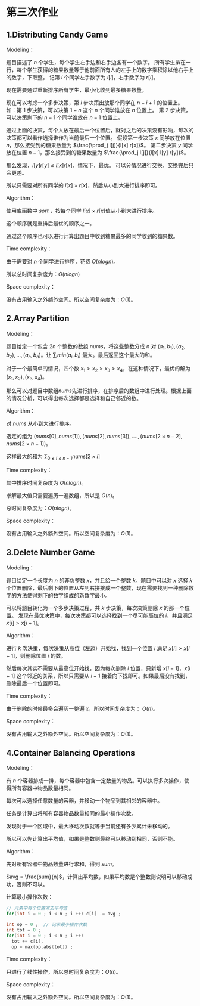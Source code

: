 # 第三次作业

## 1.Distributing Candy Game

Modeling：

题目描述了 $n$ 个学生，每个学生左手边和右手边各有一个数字。
所有学生排在一行，每个学生获得的糖果数量等于他前面所有人的左手上的数字乘积除以他右手上的数字，下取整。
记第 $i$ 个同学左手数字为 $l[i]$，右手数字为 $r[i]$。

现在需要通过重新排序所有学生，最小化收到最多糖果数量。

现在可以考虑一个多步决策，第 $i$ 步决策出放那个同学在 $n - i + 1$ 的位置上。
如：第 $1$ 步决策，可以决策 $1 - n$ 这个 $n$ 个同学谁放在 $n$ 位置上。
第 $2$ 步决策，可以决策剩下的 $n-1$ 个同学谁放在 $n-1$ 位置上。

通过上面的决策，每个人放在最后一个位置后，就对之后的决策没有影响，每次的决策都可以看作选择谁作为当前最后一个位置。
假设第一步决策 $x$ 同学放在位置 $n$，那么接受到的糖果数量为 $\frac{\prod_j l[j]}{l[x] r[x]}$。
第二步决策 $y$ 同学放在位置 $n - 1$，那么接受到的糖果数量为 $\frac{\prod_j l[j]}{l[x] l[y] r[y]}$。


那么发现，$l[y] r[y] \le l[x] r[x]$，情况下，最优。
可以分情况进行交换，交换完后只会更差。

所以只需要对所有同学的 $l[x] \times r[x]$，然后从小到大进行排序即可。

Algorithm：

使用库函数中 $sort$ ，按每个同学 $l[x] \times r[x]$值从小到大进行排序。

这个顺序就是重排后最优的顺序之一。

通过这个顺序也可以进行计算出题目中收到糖果最多的同学收到的糖果数。

Time complexity：

由于需要对 $n$ 个同学进行排序，花费 $O(nlogn)$。

所以总时间复杂度为：$O(nlogn)$

Space complexity：

没有占用输入之外额外空间。所以空间复杂度为：$O(1)$。

## 2.Array Partition

Modeling：

题目给定一个包含 $2n$ 个整数的数组 $nums$，将这些整数分成 $n$ 对 $(a_1,b_1),(a_2,b_2),...,(a_n,b_n)$。让 $\sum_i min(a_i,b_i)$ 最大。最后返回这个最大的和。

对于一个最简单的情况，四个数 $x_1 > x_2 > x_3 > x_4$，在这种情况下，最优的解为 $(x_1,x_2),(x_3,x_4)$。

那么可以对题目中数组$nums$先进行排序，在排序后的数组中进行处理。根据上面的情况分析，可以得出每次选择都是选择和自己邻近的数。

Algorithm：

对 $nums$ 从小到大进行排序。

选定的组为 $(nums[0],nums[1]),(nums[2],nums[3]),....,(nums[2\times n-2],nums[2\times n-1])$。

这样最大的和为 $\sum_{0 \le i \le n - 1} nums[2 \times i]$

Time complexity：

其中排序时间复杂度为 $O(nlogn)$。

求解最大值只需要遍历一遍数组，所以是 $O(n)$。

总时间复杂度为：$O(nlogn)$。

Space complexity：

没有占用输入之外额外空间。所以空间复杂度为：$O(1)$。

## 3.Delete Number Game

Modeling：

题目给定一个长度为 $n$ 的非负整数 $x$，并且给一个整数 $k$。题目中可以对 $x$ 选择 $k$ 个位置删除，最后剩下的位置从左到右拼接成一个整数，现在需要找到一种删除数字的方法使得剩下的数字组成的新数字最小。

可以将题目转化为一个多步决策过程，共 $k$ 步决策，每次决策删除 $x$ 的那一个位置。
发现在最优决策中，每次决策都可以选择找到一个尽可能高位的 $i$，并且满足 $x[i] > x[i+1]$。

Algorithm：

进行 $k$ 次决策，每次决策从高位（左边）开始找，找到一个位置 $i$ 满足 $x[i] > x[i+1]$，则删除位置 $i$ 的数。

然后每次其实不需要从最高位开始找，因为每次删除 $i$ 位置，只新增 $x[i-1]，x[i+1]$ 这个邻近的关系，所以只需要从 $i-1$ 接着向下找即可。如果最后没有找到，删除最后一个位置即可。

Time complexity：

由于删除的时候最多会遍历一整遍 $x$，所以时间复杂度为： $O(n)$。

Space complexity：

没有占用输入之外额外空间。所以空间复杂度为：$O(1)$。

## 4.Container Balancing Operations

Modeling：

有 $n$ 个容器排成一排，每个容器中包含一定数量的物品。可以执行多次操作，使得所有容器中物品数量相同。

每次可以选择任意数量的容器，并移动一个物品到其相邻的容器中。

任务是计算出将所有容器物品数量相同的最小操作次数。


发现对于一个区域中，最大移动次数就等于当前还有多少累计未移动的。

所以可以先计算出平均值，如果是整数则最终可以移动到相同，否则不能。

Algorithm：

先对所有容器中物品数量进行求和，得到 $sum$。

$avg = \frac{sum}{n}$，计算出平均数，如果平均数是个整数则说明可以移动成功，否则不可以。

计算最小操作次数：

```c++
// 元素中每个位置减去平均值
for(int i = 0 ; i < n ; i ++) c[i] -= avg ;

int op = 0 ;  // 记录最小操作次数
int tot = 0 ;
for(int i = 0 ; i < n ; i ++) 
  tot += c[i],
  op = max(op,abs(tot)) ;
```

Time complexity：

只进行了线性操作，所以总时间复杂度为：$O(n)$。

Space complexity：

没有占用输入之外额外空间。所以空间复杂度为：$O(1)$。
